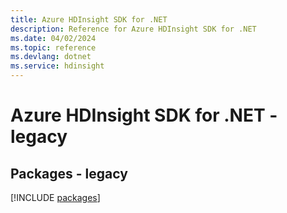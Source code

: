 ```yaml
---
title: Azure HDInsight SDK for .NET
description: Reference for Azure HDInsight SDK for .NET
ms.date: 04/02/2024
ms.topic: reference
ms.devlang: dotnet
ms.service: hdinsight
---
```

# Azure HDInsight SDK for .NET - legacy
## Packages - legacy
[!INCLUDE [packages](hdinsight-index.md)]